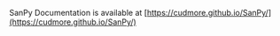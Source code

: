 
SanPy Documentation is available at [https://cudmore.github.io/SanPy/](https://cudmore.github.io/SanPy/)
